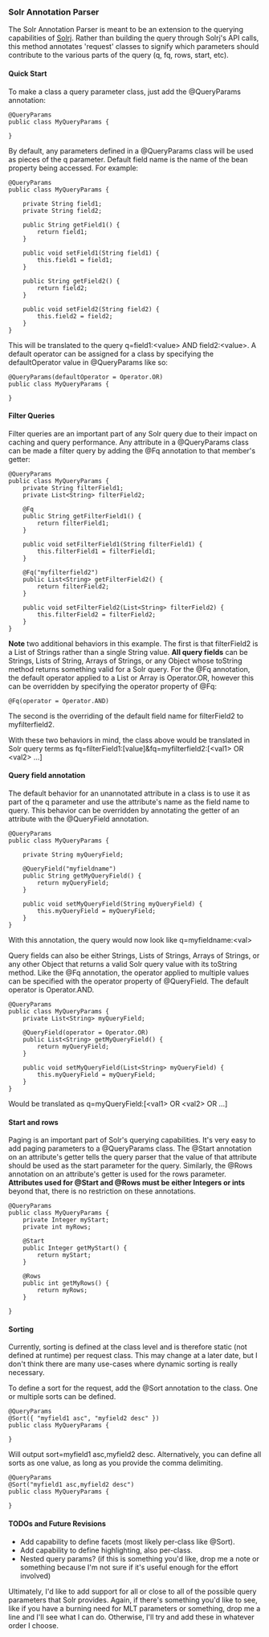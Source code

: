 ### Solr Annotation Parser

The Solr Annotation Parser is meant to be an extension to the querying capabilities of [Solrj](http://wiki.apache.org/solr/Solrj). Rather than building the query through Solrj's API calls, this method annotates 'request' classes to signify which parameters should contribute to the various parts of the query (q, fq, rows, start, etc). 

#### Quick Start

To make a class a query parameter class, just add the @QueryParams annotation:

    @QueryParams
    public class MyQueryParams {
    
    }

By default, any parameters defined in a @QueryParams class will be used as pieces of the q parameter. Default field name is the name of the bean property being accessed. For example:

    @QueryParams
    public class MyQueryParams {

        private String field1;
        private String field2;

        public String getField1() {
            return field1;
        }

        public void setField1(String field1) {
            this.field1 = field1;
        }

        public String getField2() {
            return field2;
        }

        public void setField2(String field2) {
            this.field2 = field2;
        }
    }

This will be translated to the query q=field1:&lt;value&gt; AND field2:&lt;value&gt;. A default operator can be assigned for a class by specifying the defaultOperator value in @QueryParams like so:

    @QueryParams(defaultOperator = Operator.OR)
    public class MyQueryParams {

    }

#### Filter Queries

Filter queries are an important part of any Solr query due to their impact on caching and query performance. Any attribute in a @QueryParams class can be made a filter query by adding the @Fq annotation to that member's getter:

    @QueryParams
    public class MyQueryParams {
        private String filterField1;
        private List<String> filterField2;

        @Fq
        public String getFilterField1() {
            return filterField1;
        }

        public void setFilterField1(String filterField1) {
            this.filterField1 = filterField1;
        }

        @Fq("myfilterfield2")
        public List<String> getFilterField2() {
            return filterField2;
        }

        public void setFilterField2(List<String> filterField2) {
            this.filterField2 = filterField2;
        }
    }

**Note** two additional behaviors in this example. The first is that filterField2 is a List of Strings rather than a single String value. **All query fields** can be Strings, Lists of String, Arrays of Strings, or any Object whose toString method returns something valid for a Solr query. For the @Fq annotation, the default operator applied to a List or Array is Operator.OR, however this can be overridden by specifying the operator property of @Fq:

    @Fq(operator = Operator.AND)

The second is the overriding of the default field name for filterField2 to myfilterfield2.

With these two behaviors in mind, the class above would be translated in Solr query terms as fq=filterField1:[value]&fq=myfilterfield2:[&lt;val1&gt; OR &lt;val2&gt; ...]

#### Query field annotation

The default behavior for an unannotated attribute in a class is to use it as part of the q parameter and use the attribute's name as the field name to query. This behavior can be overridden by annotating the getter of an attribute with the @QueryField annotation.

    @QueryParams
    public class MyQueryParams {

        private String myQueryField;

        @QueryField("myfieldname")
        public String getMyQueryField() {
            return myQueryField;
        }

        public void setMyQueryField(String myQueryField) {
            this.myQueryField = myQueryField;
        }
    }

With this annotation, the query would now look like q=myfieldname:&lt;val&gt;

Query fields can also be either Strings, Lists of Strings, Arrays of Strings, or any other Object that returns a valid Solr query value with its toString method. Like the @Fq annotation, the operator applied to multiple values can be specified with the operator property of @QueryField. The default operator is Operator.AND.

    @QueryParams
    public class MyQueryParams {
        private List<String> myQueryField;

        @QueryField(operator = Operator.OR)
        public List<String> getMyQueryField() {
            return myQueryField;
        }

        public void setMyQueryField(List<String> myQueryField) {
            this.myQueryField = myQueryField;
        }
    }

Would be translated as q=myQueryField:[&lt;val1&gt; OR &lt;val2&gt; OR ...]

#### Start and rows

Paging is an important part of Solr's querying capabilities. It's very easy to add paging parameters to a @QueryParams class. The @Start annotation on an attribute's getter tells the query parser that the value of that attribute should be used as the start parameter for the query. Similarly, the @Rows annotation on an attribute's getter is used for the rows parameter. **Attributes used for @Start and @Rows must be either Integers or ints** beyond that, there is no restriction on these annotations.

    @QueryParams
    public class MyQueryParams {
        private Integer myStart;
        private int myRows;

        @Start
        public Integer getMyStart() {
            return myStart;
        }

        @Rows
        public int getMyRows() {
            return myRows;
        }

    }

#### Sorting

Currently, sorting is defined at the class level and is therefore static (not defined at runtime) per request class. This may change at a later date, but I don't think there are many use-cases where dynamic sorting is really necessary. 

To define a sort for the request, add the @Sort annotation to the class. One or multiple sorts can be defined. 

    @QueryParams
    @Sort({ "myfield1 asc", "myfield2 desc" })
    public class MyQueryParams {

    }

Will output sort=myfield1 asc,myfield2 desc. Alternatively, you can define all sorts as one value, as long as you provide the comma delimiting.

    @QueryParams
    @Sort("myfield1 asc,myfield2 desc")
    public class MyQueryParams {

    }

#### TODOs and Future Revisions

* Add capability to define facets (most likely per-class like @Sort).
* Add capability to define highlighting, also per-class.
* Nested query params? (if this is something you'd like, drop me a note or something because I'm not sure if it's useful enough for the effort involved)

Ultimately, I'd like to add support for all or close to all of the possible query parameters that Solr provides. Again, if there's something you'd like to see, like if you have a burning need for MLT parameters or something, drop me a line and I'll see what I can do. Otherwise, I'll try and add these in whatever order I choose.
